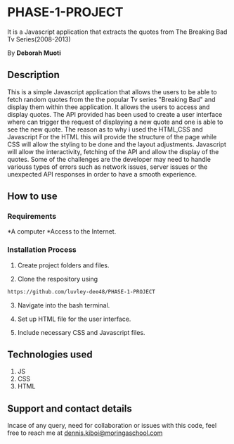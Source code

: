 # PHASE-1-PROJECT

It is a Javascript application that extracts the quotes from The Breaking Bad Tv Series(2008-2013)

By **Deborah Muoti**

## Description

This is a simple Javascript application that allows the users to be able to fetch random quotes from the the popular Tv series "Breaking Bad" and display them within thee application. It allows the users to access and display quotes. The API provided has been used to create a user interface where can trigger the request of displaying a new quote and one is able to see the new quote. The reason as to why i used the HTML,CSS and Javascript
For the HTML this will provide the structure of the page while CSS will allow the styling to be done and the layout adjustments. Javascript will allow the interactivity, fetching of the API and allow the display of the quotes.
Some of the challenges are the developer may need to handle variouss types of errors such as network issues, server issues or the unexpected API responses in order to have a smooth experience.

## How to use

### Requirements

*A computer
*Access to the Internet.

### Installation Process

1. Create project folders and files.

2. Clone the respository using

```bash
https://github.com/luvley-dee48/PHASE-1-PROJECT
```

3. Navigate into the bash terminal.

4. Set up HTML file for the user interface.

5. Include necessary CSS and Javascript files.

## Technologies used

1. JS
2. CSS
3. HTML

## Support and contact details

Incase of any query, need for collaboration or issues with this code, feel free to reach me at
<dennis.kiboi@moringaschool.com>
